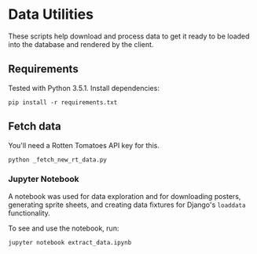 # Data Utilities

These scripts help download and process data to get it ready to be loaded into the database and rendered by the client.

## Requirements

Tested with Python 3.5.1. Install dependencies:

```
pip install -r requirements.txt
```

## Fetch data

You'll need a Rotten Tomatoes API key for this.

```
python _fetch_new_rt_data.py
```

### Jupyter Notebook

A notebook was used for data exploration and for downloading posters, generating sprite sheets, and creating data fixtures for Django's `loaddata` functionality.

To see and use the notebook, run:

```
jupyter notebook extract_data.ipynb
```
